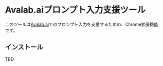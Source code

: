 # Avalab.aiプロンプト入力支援ツール
このツールは[Avalab.ai](https://avalab.ai)でのプロンプト入力を支援するための、Chrome拡張機能です。
## インストール
TBD
